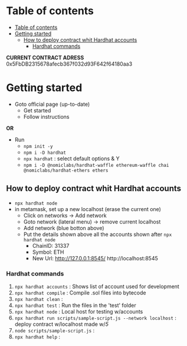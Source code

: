 # Table of contents
- [Table of contents](#table-of-contents)
- [Getting started](#getting-started)
  - [How to deploy contract whit Hardhat accounts](#how-to-deploy-contract-whit-hardhat-accounts)
    - [Hardhat commands](#hardhat-commands)

**CURRENT CONTRACT ADRESS**
0x5FbDB2315678afecb367f032d93F642f64180aa3

# Getting started
- Goto official page (up-to-date)
  - Get started
  - Follow instructions

**OR**

- Run
  - `npm init -y`
  - `npm i -D hardhat`
  - `npx hardhat` : select default options & Y
  - `npm i -D @nomiclabs/hardhat-waffle ethereum-waffle chai @nomiclabs/hardhat-ethers ethers`

## How to deploy contract whit Hardhat accounts
- `npx hardhat node`
- in metamask, set up a new localhost (erase the current one)
  - Click on networks -> Add network
  - Goto network (lateral menu) -> remove current localhost
  - Add network (blue botton above) 
  - Put the details shown above all the accounts shown after `npx hardhat node`
    - ChainID: 31337
    - Symbol: ETH
    - New Url: http://127.0.0.1:8545/ http://localhost:8545

### Hardhat commands

1. `npx hardhat accounts` : Shows list of account used for development
2. `npx hardhat compile` : Compile .sol files into bytecode
3. `npx hardhat clean` : 
4. `npx hardhat test` : Run the files in the 'test' folder
5. `npx hardhat node` : Local host for testing w/accounts
6. `npx hardhat run scripts/sample-script.js --network localhost` : deploy contract w/localhost made w/*5*
7. `node scripts/sample-script.js` : 
8. `npx hardhat help` : 
